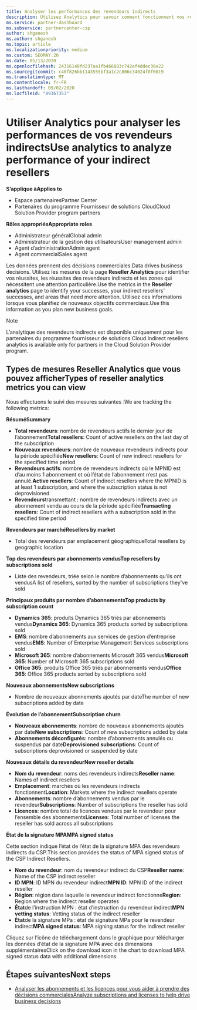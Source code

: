 ```yaml
---
title: Analyser les performances des revendeurs indirects
description: Utilisez Analytics pour savoir comment fonctionnent vos revendeurs indirects, à la fois leurs succès et les zones qui peuvent nécessiter plus d’attention.
ms.service: partner-dashboard
ms.subservice: partnercenter-csp
author: shganesh
ms.author: shganesh
ms.topic: article
ms.localizationpriority: medium
ms.custom: SEOMAY.20
ms.date: 05/13/2020
ms.openlocfilehash: 24316148fd237aa1fb466083c742ef4ddec36e22
ms.sourcegitcommit: c40f826bb1143555bf3a1c2c806c34024f0f6019
ms.translationtype: MT
ms.contentlocale: fr-FR
ms.lasthandoff: 09/02/2020
ms.locfileid: "89367353"
---
```

# <a name="use-analytics-to-analyze-performance-of-your-indirect-resellers"></a><span data-ttu-id="0f4f6-103">Utiliser Analytics pour analyser les performances de vos revendeurs indirects</span><span class="sxs-lookup"><span data-stu-id="0f4f6-103">Use analytics to analyze performance of your indirect resellers</span></span>

<span data-ttu-id="0f4f6-104">**S’applique à**</span><span class="sxs-lookup"><span data-stu-id="0f4f6-104">**Applies to**</span></span>

- <span data-ttu-id="0f4f6-105">Espace partenaires</span><span class="sxs-lookup"><span data-stu-id="0f4f6-105">Partner Center</span></span>
- <span data-ttu-id="0f4f6-106">Partenaires du programme Fournisseur de solutions Cloud</span><span class="sxs-lookup"><span data-stu-id="0f4f6-106">Cloud Solution Provider program partners</span></span>

<span data-ttu-id="0f4f6-107">**Rôles appropriés**</span><span class="sxs-lookup"><span data-stu-id="0f4f6-107">**Appropriate roles**</span></span>

- <span data-ttu-id="0f4f6-108">Administrateur général</span><span class="sxs-lookup"><span data-stu-id="0f4f6-108">Global admin</span></span>
- <span data-ttu-id="0f4f6-109">Administrateur de la gestion des utilisateurs</span><span class="sxs-lookup"><span data-stu-id="0f4f6-109">User management admin</span></span>
- <span data-ttu-id="0f4f6-110">Agent d’administration</span><span class="sxs-lookup"><span data-stu-id="0f4f6-110">Admin agent</span></span>
- <span data-ttu-id="0f4f6-111">Agent commercial</span><span class="sxs-lookup"><span data-stu-id="0f4f6-111">Sales agent</span></span>

<span data-ttu-id="0f4f6-112">Les données prennent des décisions commerciales.</span><span class="sxs-lookup"><span data-stu-id="0f4f6-112">Data drives business decisions.</span></span> <span data-ttu-id="0f4f6-113">Utilisez les mesures de la page **Reseller Analytics** pour identifier vos réussites, les réussites des revendeurs indirects et les zones qui nécessitent une attention particulière.</span><span class="sxs-lookup"><span data-stu-id="0f4f6-113">Use the metrics in the **Reseller analytics** page to identify your successes, your indirect resellers' successes, and areas that need more attention.</span></span> <span data-ttu-id="0f4f6-114">Utilisez ces informations lorsque vous planifiez de nouveaux objectifs commerciaux.</span><span class="sxs-lookup"><span data-stu-id="0f4f6-114">Use this information as you plan new business goals.</span></span>

> [!NOTE]
> <span data-ttu-id="0f4f6-115">L’analytique des revendeurs indirects est disponible uniquement pour les partenaires du programme fournisseur de solutions Cloud.</span><span class="sxs-lookup"><span data-stu-id="0f4f6-115">Indirect resellers analytics is available only for partners in the Cloud Solution Provider program.</span></span>

## <a name="types-of-reseller-analytics-metrics-you-can-view"></a><span data-ttu-id="0f4f6-116">Types de mesures Reseller Analytics que vous pouvez afficher</span><span class="sxs-lookup"><span data-stu-id="0f4f6-116">Types of reseller analytics metrics you can view</span></span>

<span data-ttu-id="0f4f6-117">Nous effectuons le suivi des mesures suivantes :</span><span class="sxs-lookup"><span data-stu-id="0f4f6-117">We are tracking the following metrics:</span></span>

<span data-ttu-id="0f4f6-118">**Résumé**</span><span class="sxs-lookup"><span data-stu-id="0f4f6-118">**Summary**</span></span>  
 - <span data-ttu-id="0f4f6-119">**Total revendeurs**: nombre de revendeurs actifs le dernier jour de l’abonnement</span><span class="sxs-lookup"><span data-stu-id="0f4f6-119">**Total resellers**: Count of active resellers on the last day of the subscription</span></span>  
 - <span data-ttu-id="0f4f6-120">**Nouveaux revendeurs**: nombre de nouveaux revendeurs indirects pour la période spécifiée</span><span class="sxs-lookup"><span data-stu-id="0f4f6-120">**New resellers**: Count of new indirect resellers for the specified time period</span></span>  
 - <span data-ttu-id="0f4f6-121">**Revendeurs actifs**: nombre de revendeurs indirects où le MPNID est d’au moins 1 abonnement et où l’état de l’abonnement n’est pas annulé.</span><span class="sxs-lookup"><span data-stu-id="0f4f6-121">**Active resellers**: Count of indirect resellers where the MPNID is at least 1 subscription, and where the subscription status is not deprovisioned</span></span>  
 - <span data-ttu-id="0f4f6-122">**Revendeurs**transmettant : nombre de revendeurs indirects avec un abonnement vendu au cours de la période spécifiée</span><span class="sxs-lookup"><span data-stu-id="0f4f6-122">**Transacting resellers**: Count of indirect resellers with a subscription sold in the specified time period</span></span>  

<span data-ttu-id="0f4f6-123">**Revendeurs par marché**</span><span class="sxs-lookup"><span data-stu-id="0f4f6-123">**Resellers by market**</span></span>  
 - <span data-ttu-id="0f4f6-124">Total des revendeurs par emplacement géographique</span><span class="sxs-lookup"><span data-stu-id="0f4f6-124">Total resellers by geographic location</span></span>  

<span data-ttu-id="0f4f6-125">**Top des revendeurs par abonnements vendus**</span><span class="sxs-lookup"><span data-stu-id="0f4f6-125">**Top resellers by subscriptions sold**</span></span>
 - <span data-ttu-id="0f4f6-126">Liste des revendeurs, triée selon le nombre d’abonnements qu’ils ont vendus</span><span class="sxs-lookup"><span data-stu-id="0f4f6-126">A list of resellers, sorted by the number of subscriptions they've sold</span></span>  

<span data-ttu-id="0f4f6-127">**Principaux produits par nombre d’abonnements**</span><span class="sxs-lookup"><span data-stu-id="0f4f6-127">**Top products by subscription count**</span></span>  
 - <span data-ttu-id="0f4f6-128">**Dynamics 365**: produits Dynamics 365 triés par abonnements vendus</span><span class="sxs-lookup"><span data-stu-id="0f4f6-128">**Dynamics 365**: Dynamics 365 products sorted by subscriptions sold</span></span>  
 - <span data-ttu-id="0f4f6-129">**EMS**: nombre d’abonnements aux services de gestion d’entreprise vendus</span><span class="sxs-lookup"><span data-stu-id="0f4f6-129">**EMS**: Number of Enterprise Management Services subscriptions sold</span></span>  
 - <span data-ttu-id="0f4f6-130">**Microsoft 365**: nombre d’abonnements Microsoft 365 vendus</span><span class="sxs-lookup"><span data-stu-id="0f4f6-130">**Microsoft 365**: Number of Microsoft 365 subscriptions sold</span></span>  
 - <span data-ttu-id="0f4f6-131">**Office 365**: produits Office 365 triés par abonnements vendus</span><span class="sxs-lookup"><span data-stu-id="0f4f6-131">**Office 365**: Office 365 products sorted by subscriptions sold</span></span>  

<span data-ttu-id="0f4f6-132">**Nouveaux abonnements**</span><span class="sxs-lookup"><span data-stu-id="0f4f6-132">**New subscriptions**</span></span>  
 - <span data-ttu-id="0f4f6-133">Nombre de nouveaux abonnements ajoutés par date</span><span class="sxs-lookup"><span data-stu-id="0f4f6-133">The number of new subscriptions added by date</span></span>  

<span data-ttu-id="0f4f6-134">**Évolution de l’abonnement**</span><span class="sxs-lookup"><span data-stu-id="0f4f6-134">**Subscription churn**</span></span>  
 - <span data-ttu-id="0f4f6-135">**Nouveaux abonnements**: nombre de nouveaux abonnements ajoutés par date</span><span class="sxs-lookup"><span data-stu-id="0f4f6-135">**New subscriptions**: Count of new subscriptions added by date</span></span>  
 - <span data-ttu-id="0f4f6-136">**Abonnements déconfigurés**: nombre d’abonnements annulés ou suspendus par date</span><span class="sxs-lookup"><span data-stu-id="0f4f6-136">**Deprovisioned subscriptions**: Count of subscriptions deprovisioned or suspended by date</span></span>  

<span data-ttu-id="0f4f6-137">**Nouveaux détails du revendeur**</span><span class="sxs-lookup"><span data-stu-id="0f4f6-137">**New reseller details**</span></span>  
 - <span data-ttu-id="0f4f6-138">**Nom du revendeur**: noms des revendeurs indirects</span><span class="sxs-lookup"><span data-stu-id="0f4f6-138">**Reseller name**: Names of indirect resellers</span></span>  
 - <span data-ttu-id="0f4f6-139">**Emplacement**: marchés où les revendeurs indirects fonctionnent</span><span class="sxs-lookup"><span data-stu-id="0f4f6-139">**Location**: Markets where the indirect resellers operate</span></span>  
 - <span data-ttu-id="0f4f6-140">**Abonnements**: nombre d’abonnements vendus par le revendeur</span><span class="sxs-lookup"><span data-stu-id="0f4f6-140">**Subscriptions**: Number of subscriptions the reseller has sold</span></span>  
 - <span data-ttu-id="0f4f6-141">**Licences**: nombre total de licences vendues par le revendeur pour l’ensemble des abonnements</span><span class="sxs-lookup"><span data-stu-id="0f4f6-141">**Licenses**: Total number of licenses the reseller has sold across all subscriptions</span></span>  

<span data-ttu-id="0f4f6-142">**État de la signature MPA**</span><span class="sxs-lookup"><span data-stu-id="0f4f6-142">**MPA signed status**</span></span>

<span data-ttu-id="0f4f6-143">Cette section indique l’état de l’état de la signature MPA des revendeurs indirects du CSP.</span><span class="sxs-lookup"><span data-stu-id="0f4f6-143">This section provides the status of MPA signed status of the CSP Indirect Resellers.</span></span>

 - <span data-ttu-id="0f4f6-144">**Nom du revendeur**: nom du revendeur indirect du CSP</span><span class="sxs-lookup"><span data-stu-id="0f4f6-144">**Reseller name**: Name of the CSP indirect reseller</span></span>
 - <span data-ttu-id="0f4f6-145">**ID MPN**: ID MPN du revendeur indirect</span><span class="sxs-lookup"><span data-stu-id="0f4f6-145">**MPN ID**: MPN ID of the indirect reseller</span></span>
 - <span data-ttu-id="0f4f6-146">**Région**: région dans laquelle le revendeur indirect fonctionne</span><span class="sxs-lookup"><span data-stu-id="0f4f6-146">**Region**: Region where the indirect reseller operates</span></span>
 - <span data-ttu-id="0f4f6-147">**État**de l’instruction MPN : état d’instruction du revendeur indirect</span><span class="sxs-lookup"><span data-stu-id="0f4f6-147">**MPN vetting status**: Vetting status of the indirect reseller</span></span>
 - <span data-ttu-id="0f4f6-148">**État**de la signature MPa : état de signature MPa pour le revendeur indirect</span><span class="sxs-lookup"><span data-stu-id="0f4f6-148">**MPA signed status**: MPA signing status for the indirect reseller</span></span>

<span data-ttu-id="0f4f6-149">Cliquez sur l’icône de téléchargement dans le graphique pour télécharger les données d’état de la signature MPA avec des dimensions supplémentaires</span><span class="sxs-lookup"><span data-stu-id="0f4f6-149">Click on the download icon in the chart to download MPA signed status data with additional dimensions</span></span>
  
## <a name="next-steps"></a><span data-ttu-id="0f4f6-150">Étapes suivantes</span><span class="sxs-lookup"><span data-stu-id="0f4f6-150">Next steps</span></span>

- [<span data-ttu-id="0f4f6-151">Analyser les abonnements et les licences pour vous aider à prendre des décisions commerciales</span><span class="sxs-lookup"><span data-stu-id="0f4f6-151">Analyze subscriptions and licenses to help drive business decisions</span></span>](analyze-subscriptions-licenses.md)